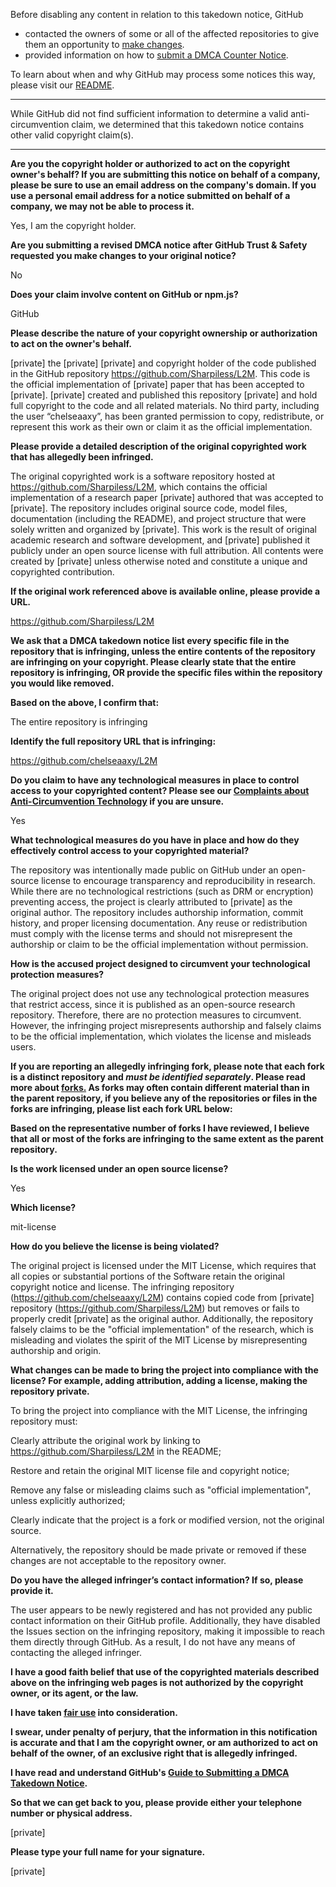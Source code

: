 Before disabling any content in relation to this takedown notice, GitHub
- contacted the owners of some or all of the affected repositories to give them an opportunity to [make changes](https://docs.github.com/en/github/site-policy/dmca-takedown-policy#a-how-does-this-actually-work).
- provided information on how to [submit a DMCA Counter Notice](https://docs.github.com/en/articles/guide-to-submitting-a-dmca-counter-notice).

To learn about when and why GitHub may process some notices this way, please visit our [README](https://github.com/github/dmca/blob/master/README.md#anatomy-of-a-takedown-notice).

---

While GitHub did not find sufficient information to determine a valid anti-circumvention claim, we determined that this takedown notice contains other valid copyright claim(s).

---

**Are you the copyright holder or authorized to act on the copyright owner's behalf? If you are submitting this notice on behalf of a company, please be sure to use an email address on the company's domain. If you use a personal email address for a notice submitted on behalf of a company, we may not be able to process it.**

Yes, I am the copyright holder.

**Are you submitting a revised DMCA notice after GitHub Trust & Safety requested you make changes to your original notice?**

No

**Does your claim involve content on GitHub or npm.js?**

GitHub

**Please describe the nature of your copyright ownership or authorization to act on the owner's behalf.**

[private] the [private] [private] and copyright holder of the code published in the GitHub repository https://github.com/Sharpiless/L2M. This code is the official implementation of [private] paper that has been accepted to [private]. [private] created and published this repository [private] and hold full copyright to the code and all related materials. No third party, including the user “chelseaaxy”, has been granted permission to copy, redistribute, or represent this work as their own or claim it as the official implementation.

**Please provide a detailed description of the original copyrighted work that has allegedly been infringed.**

The original copyrighted work is a software repository hosted at https://github.com/Sharpiless/L2M, which contains the official implementation of a research paper [private] authored that was accepted to [private]. The repository includes original source code, model files, documentation (including the README), and project structure that were solely written and organized by [private]. This work is the result of original academic research and software development, and [private] published it publicly under an open source license with full attribution. All contents were created by [private] unless otherwise noted and constitute a unique and copyrighted contribution.

**If the original work referenced above is available online, please provide a URL.**

https://github.com/Sharpiless/L2M

**We ask that a DMCA takedown notice list every specific file in the repository that is infringing, unless the entire contents of the repository are infringing on your copyright. Please clearly state that the entire repository is infringing, OR provide the specific files within the repository you would like removed.**

**Based on the above, I confirm that:**

The entire repository is infringing

**Identify the full repository URL that is infringing:**

https://github.com/chelseaaxy/L2M

**Do you claim to have any technological measures in place to control access to your copyrighted content? Please see our <a href="https://docs.github.com/articles/guide-to-submitting-a-dmca-takedown-notice#complaints-about-anti-circumvention-technology">Complaints about Anti-Circumvention Technology</a> if you are unsure.**

Yes

**What technological measures do you have in place and how do they effectively control access to your copyrighted material?**

The repository was intentionally made public on GitHub under an open-source license to encourage transparency and reproducibility in research. While there are no technological restrictions (such as DRM or encryption) preventing access, the project is clearly attributed to [private] as the original author. The repository includes authorship information, commit history, and proper licensing documentation. Any reuse or redistribution must comply with the license terms and should not misrepresent the authorship or claim to be the official implementation without permission.

**How is the accused project designed to circumvent your technological protection measures?**

The original project does not use any technological protection measures that restrict access, since it is published as an open-source research repository. Therefore, there are no protection measures to circumvent. However, the infringing project misrepresents authorship and falsely claims to be the official implementation, which violates the license and misleads users.

**If you are reporting an allegedly infringing fork, please note that each fork is a distinct repository and <i>must be identified separately</i>. Please read more about <a href="https://docs.github.com/articles/dmca-takedown-policy#b-what-about-forks-or-whats-a-fork">forks.</a> As forks may often contain different material than in the parent repository, if you believe any of the repositories or files in the forks are infringing, please list each fork URL below:**

**Based on the representative number of forks I have reviewed, I believe that all or most of the forks are infringing to the same extent as the parent repository.**

**Is the work licensed under an open source license?**

Yes

**Which license?**

mit-license

**How do you believe the license is being violated?**

The original project is licensed under the MIT License, which requires that all copies or substantial portions of the Software retain the original copyright notice and license. The infringing repository (https://github.com/chelseaaxy/L2M) contains copied code from [private] repository (https://github.com/Sharpiless/L2M) but removes or fails to properly credit [private] as the original author. Additionally, the repository falsely claims to be the "official implementation" of the research, which is misleading and violates the spirit of the MIT License by misrepresenting authorship and origin.

**What changes can be made to bring the project into compliance with the license? For example, adding attribution, adding a license, making the repository private.**

To bring the project into compliance with the MIT License, the infringing repository must:

Clearly attribute the original work by linking to https://github.com/Sharpiless/L2M in the README;

Restore and retain the original MIT license file and copyright notice;

Remove any false or misleading claims such as "official implementation", unless explicitly authorized;

Clearly indicate that the project is a fork or modified version, not the original source.

Alternatively, the repository should be made private or removed if these changes are not acceptable to the repository owner.

**Do you have the alleged infringer’s contact information? If so, please provide it.**

The user appears to be newly registered and has not provided any public contact information on their GitHub profile. Additionally, they have disabled the Issues section on the infringing repository, making it impossible to reach them directly through GitHub. As a result, I do not have any means of contacting the alleged infringer.

**I have a good faith belief that use of the copyrighted materials described above on the infringing web pages is not authorized by the copyright owner, or its agent, or the law.**

**I have taken <a href="https://www.lumendatabase.org/topics/22">fair use</a> into consideration.**

**I swear, under penalty of perjury, that the information in this notification is accurate and that I am the copyright owner, or am authorized to act on behalf of the owner, of an exclusive right that is allegedly infringed.**

**I have read and understand GitHub's <a href="https://docs.github.com/articles/guide-to-submitting-a-dmca-takedown-notice/">Guide to Submitting a DMCA Takedown Notice</a>.**

**So that we can get back to you, please provide either your telephone number or physical address.**

[private]

**Please type your full name for your signature.**

[private]
